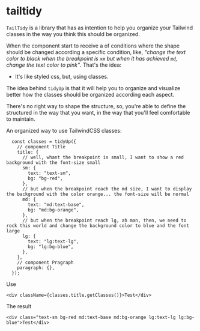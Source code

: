 # tailtidy
`TailTidy` is a library that has as intention to help you organize your Tailwind classes in the way you think this should be organized.

When the component start to receive a of conditions where the shape should be changed according a specific condition, like, *"change the text
color to black when the breakpoint is `xm` but when it has achieved `md`, change the text color to pink"*. That's the idea:
- It's like styled css, but, using classes.

The idea behind `tidyUp` is that it will help you to organize and visualize better how the classes should be organized
according each aspect.

There's no right way to shape the structure, so, you're able to define the structured in the way that you want, in the way that
you'll feel comfortable to maintain.

An organized way to use TailwindCSS classes:
````
  const classes = tidyUp({
    // component Title
    title: {
      // well, whant the breakpoint is small, I want to show a red background with the font-size small
      sm: {
        text: "text-sm",
        bg: "bg-red",
      },
      // but when the breakpoint reach the md size, I want to display the background with the color orange... the font-size will be normal
      md: {
        text: "md:text-base",
        bg: "md:bg-orange",
      },
      // but when the breakpoint reach lg, ah man, then, we need to rock this world and change the background color to blue and the font large
      lg: {
        text: "lg:text-lg",
        bg: "lg:bg-blue",
      },
    },
    // component Pragraph
    paragraph: {},
  });

````

Use

````
<div className={classes.title.getClasses()}>Test</div>
````

The result
````
<div class="text-sm bg-red md:text-base md:bg-orange lg:text-lg lg:bg-blue">Test</div>
````


